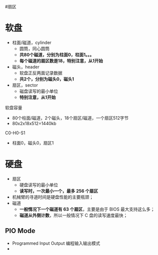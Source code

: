 #扇区 

# 软盘
- 柱面/磁道，cylinder
	- 圆筒，同心圆筒
	- **共80个磁道，分别为柱面0，柱面1。。。**
	- **每个磁道的扇区数是18，特别注意，从1开始**
- 磁头，header
	- 软盘正反两面记录数据
	- **共2个，分别为磁头0，磁头1** 
- 扇区，sector
	- 磁盘读写的最小单位
	- **特别注意，从1开始**

软盘容量
- 80个柱面/磁道，2个磁头，18个扇区/磁道，一个扇区512字节
- 80x2x18x512=1440kb

C0-H0-S1
- 柱面0，磁头0，扇区1

# 硬盘
- 扇区
	- 硬盘读写的最小单位
	- **读写时，一次最小一个，最多 256 个扇区**
- 机械臂的寻道时间是硬盘性能的主要瓶颈；
- 磁道
	- **一般情况下一个磁道有 63 个扇区**，主要是由于 BIOS 最大支持这么多；
	- **磁道从外侧计数**，所以一般情况下 C 盘的读写速度最快；

## PIO Mode
- Programmed Input Output 编程输入输出模式
- 